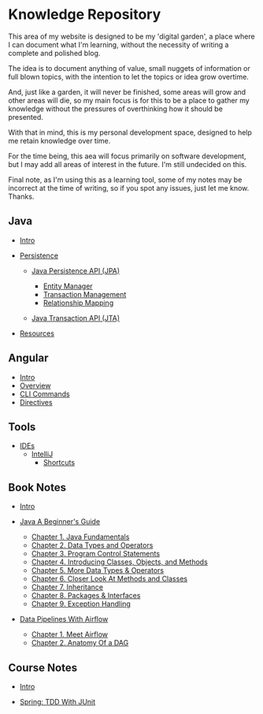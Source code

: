 # Knowledge Repository

This area of my website is designed to be my 'digital garden', a place where I can document what I'm learning,
without the necessity of writing a complete and polished blog. 

The idea is to document anything of value, small nuggets of information or full blown topics, with the intention to
let the topics or idea grow overtime.

And, just like a garden, it will never be finished, some areas will grow and other areas will die, so my main focus is 
for this to be a place to gather my knowledge without the pressures of overthinking how it should be presented.

With that in mind, this is my personal development space, designed to help me retain knowledge over time. 

For the time being, this aea will focus primarily on software development, but I may add all areas of interest
in the future. I'm still undecided on this.

Final note, as I'm using this as a learning tool, some of my notes may be incorrect at the time of writing, so
if you spot any issues, just let me know. Thanks.

## Java
* [Intro](java/README.md)

* [Persistence](java/persistence/README.md)

    * [Java Persistence API (JPA)](java/persistence/jpa/README.md)
        * [Entity Manager](java/persistence/jpa/entity-manager.md)
        * [Transaction Management](java/persistence/jpa/transaction-management.md)
        * [Relationship Mapping](java/persistence/jpa/relationship-mapping.md)

    * [Java Transaction API (JTA)](java/persistence/jta/README.md)

* [Resources](java/resources.md)

## Angular
* [Intro](angular/README.md)
* [Overview](angular/overview.md)
* [CLI Commands](angular/cli-commands.md)
* [Directives](angular/directives.md)

## Tools
* [IDEs](tools/ides/README.md)
    * [IntelliJ](tools/ides/intelliJ/README.md)
        * [Shortcuts](tools/ides/intelliJ/shortcuts.md)


## Book Notes
* [Intro](book-notes/README.md)

* [Java A Beginner's Guide](book-notes/java-a-beginners-guide/README.md)
    * [Chapter 1. Java Fundamentals](book-notes/java-a-beginners-guide/chapter-01-java-fundamentals/README.md)
    * [Chapter 2. Data Types and Operators](book-notes/java-a-beginners-guide/chapter-02-data-types-and-operators/README.md)
    * [Chapter 3. Program Control Statements](book-notes/java-a-beginners-guide/chapter-03-program-control-statements/README.md)
    * [Chapter 4. Introducing Classes, Objects, and Methods](book-notes/java-a-beginners-guide/chapter-04-introducing-classes-objects-methods/README.md)
    * [Chapter 5. More Data Types & Operators](book-notes/java-a-beginners-guide/chapter-05-more-data-types-and-operators/README.md)
    * [Chapter 6. Closer Look At Methods and Classes](book-notes/java-a-beginners-guide/chapter-06-closer-look-at-methods/README.md)
    * [Chapter 7. Inheritance](book-notes/java-a-beginners-guide/chapter-07-inheritance/README.md)
    * [Chapter 8. Packages & Interfaces](book-notes/java-a-beginners-guide/chapter-08-packages-interfaces/README.md)
    * [Chapter 9. Exception Handling](book-notes/java-a-beginners-guide/chapter-09-exception-handling/README.md)


* [Data Pipelines With Airflow](book-notes/data-pipelines-with-airflow/README.md)
    * [Chapter 1. Meet Airflow](book-notes/data-pipelines-with-airflow/chapter-01-meet-apache-airflow/README.md)
    * [Chapter 2. Anatomy Of a DAG](book-notes/data-pipelines-with-airflow/chapter-02-anatomy-of-a-dag/README.md)


## Course Notes

* [Intro](course-notes/README.md)

* [Spring: TDD With JUnit](course-notes/spring-tdd-with-JUnit/README.md)